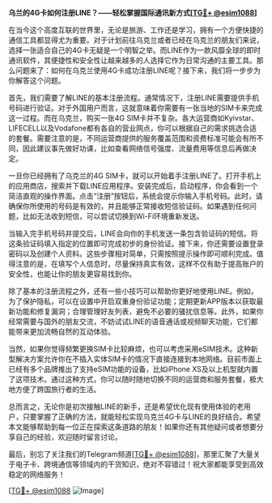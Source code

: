 **乌兰的4G卡如何注册LINE？——轻松掌握国际通讯新方式[[TG💪+ @esim1088](https://t.me/s/esim1088)]**

在当今这个高度互联的世界里，无论是旅游、工作还是学习，拥有一个方便快捷的通信工具都显得尤为重要。对于计划前往乌克兰或者已经在乌克兰的朋友们来说，选择一张适合自己的4G卡无疑是一个明智之举。而LINE作为一款风靡全球的即时通讯软件，其便捷性和安全性让越来越多的人选择它作为日常沟通的主要工具。那么问题来了：如何在乌克兰使用4G卡成功注册LINE呢？接下来，我们将一步步为你解答这个问题。

首先，我们需要了解LINE的基本注册流程。通常情况下，注册LINE需要提供手机号码进行验证。对于外国用户而言，这就意味着你需要有一张当地的SIM卡来完成这一过程。而在乌克兰，购买一张4G SIM卡并不复杂。各大运营商如Kyivstar、LIFECELL以及Vodafone都有各自的营业网点，你可以根据自己的需求挑选合适的套餐。需要注意的是，不同运营商提供的服务覆盖范围和资费标准可能会有所不同，因此建议事先做好功课，比如查看网络信号强度、流量费用等信息后再做决定。

一旦你已经拥有了乌克兰的4G SIM卡，就可以开始着手注册LINE了。打开手机上的应用商店，搜索并下载LINE应用程序。安装完成后，启动程序，你会看到一个简洁直观的操作界面。点击“注册”按钮后，系统会提示你输入手机号码。此时，请确保你所使用的号码是有效的，并且能够正常接收短信验证码。如果遇到任何问题，比如无法收到短信，可以尝试切换到Wi-Fi环境重新发送。

当输入完手机号码并提交后，LINE会向你的手机发送一条包含验证码的短信。将这条验证码填入指定的位置即可完成初步的身份验证。接下来，你还需要设置登录密码以及创建个人资料。这些步骤相对简单，只需按照提示操作即可顺利完成。值得注意的是，在填写个人信息时，尽量保持真实有效，这样不仅有助于提高账户的安全性，也能让你的朋友更容易找到你。

除了基本的注册流程之外，还有一些小技巧可以帮助你更好地使用LINE。例如，为了保护隐私，可以在设置中开启双重身份验证功能；定期更新APP版本以获取最新功能和修复漏洞；合理管理好友列表，避免不必要的骚扰信息等。此外，如果你经常需要与国外的朋友交流，不妨试试LINE的语音通话或视频聊天功能，它们都能带来更加流畅自然的互动体验。

当然，如果你觉得频繁更换SIM卡比较麻烦，也可以考虑采用eSIM技术。这种新型解决方案允许你在不插入实体SIM卡的情况下直接连接到本地网络。目前市面上已经有多个品牌推出了支持eSIM功能的设备，比如iPhone XS及以上机型就内置了这项技术。通过这种方式，你可以随时随地切换不同的运营商和服务套餐，极大地方便了跨国旅行者的生活。

总而言之，无论你是初次接触LINE的新手，还是希望优化现有使用体验的老用户，只要掌握了正确的方法，就能轻松实现乌克兰4G卡与LINE的良好结合。希望本文能够帮助到每一位正在探索这条道路的朋友！如果你还有其他疑问或者想要分享自己的经验，欢迎随时留言讨论。

最后，别忘了关注我们的Telegram频道[[TG💪+ @esim1088](https://t.me/s/esim1088)]，那里汇聚了大量关于电子卡、跨境通信等领域内的干货知识，绝对不容错过！祝大家都能享受到高效稳定的网络服务！

[[TG💪+ @esim1088](https://t.me/s/esim1088) ![Image](https://i.postimg.cc/4NQfJmqS/Snipaste-2025-05-13-00-14-12.png)]